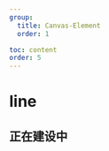 ```yaml
---
group:
  title: Canvas-Element
  order: 1

toc: content
order: 5
---
```



# line
## 正在建设中


<!-- ## 描述
## 演示
  <code src="./lineDemo"></code>

## API -->